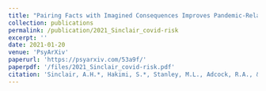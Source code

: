 ```yaml
---
title: "Pairing Facts with Imagined Consequences Improves Pandemic-Related Risk Perception"
collection: publications
permalink: /publication/2021_Sinclair_covid-risk
excerpt: ''
date: 2021-01-20
venue: 'PsyArXiv'
paperurl: 'https://psyarxiv.com/53a9f/'
paperpdf: '/files/2021_Sinclair_covid-risk.pdf'
citation: 'Sinclair, A.H.*, Hakimi, S.*, Stanley, M.L., Adcock, R.A., & Samanez-Larkin, G.R. (2021). Pairing Facts with Imagined Consequences Improves Pandemic-Related Risk Perception. PsyArXiv. DOI: 10.31234/osf.io/53a9f'
---
```

 
